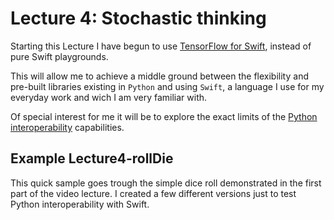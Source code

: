 # Lecture 4: Stochastic thinking

Starting this Lecture I have begun to use [TensorFlow for Swift](https://www.tensorflow.org/), instead of pure Swift playgrounds. 

This will allow me to achieve a middle ground between the flexibility and pre-built libraries existing in `Python` and using `Swift`, a language I use for my everyday work and wich I am very familiar with.

Of special interest for me it will be to explore the exact limits of the [Python interoperability](https://www.tensorflow.org/swift/tutorials/python_interoperability) capabilities.

## Example Lecture4-rollDie

This quick sample goes trough the simple dice roll demonstrated in the first part of the video lecture. I created a few different versions just to test Python interoperability with Swift. 